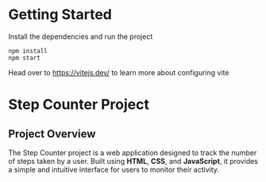 # Getting Started
Install the dependencies and run the project
```
npm install
npm start
```

Head over to https://vitejs.dev/ to learn more about configuring vite
# Step Counter Project

## Project Overview

The Step Counter project is a web application designed to track the number of steps taken by a user. Built using **HTML**, **CSS**, and **JavaScript**, it provides a simple and intuitive interface for users to monitor their activity.
